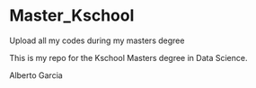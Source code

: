 # Master_Kschool
Upload all my codes during my masters degree

This is my repo for the Kschool Masters degree in Data Science.

Alberto Garcia
